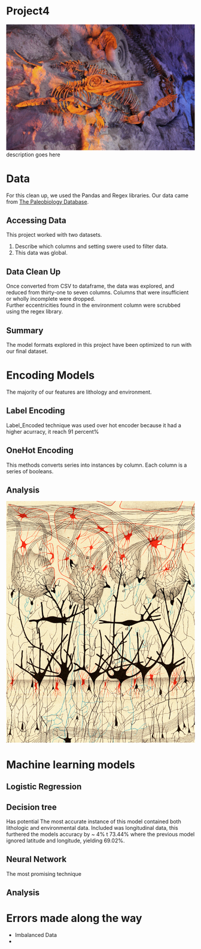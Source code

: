 # Project4
![alt text](Images/read_me_header.jpg)
description goes here

# Data
For this clean up, we used the Pandas and Regex libraries. Our data came from [The Paleobiology Database](https://paleobiodb.org/#/). 

## Accessing Data
This project worked with two datasets.
1. Describe which columns and setting swere used to filter data.
2. This data was global. 
   
## Data Clean Up
Once converted from CSV to dataframe, the data was explored, and reduced from thirty-one to seven columns. Columns that were insufficient or wholly incomplete were dropped.\
   Further eccentricities found in the environment column were scrubbed using the regex library.

## Summary
The model formats explored in this project have been optimized to run with our final dataset.

   
# Encoding Models
The majority of our features are lithology and environment. 
## Label Encoding
Label_Encoded technique was used over hot encoder because it had a higher acurracy, it reach 91 percent%
## OneHot Encoding
This methods converts series into instances by column. Each column is a series of booleans.

## Analysis

![alt text](Images/camillo_golgi.jpg)
# Machine learning models
## Logistic Regression


## Decision tree
Has potential
The most accurate instance of this model contained both lithologic and environmental data. Included was longitudinal data, this furthered the models accuracy by ~ 4% t 73.44% where the previous model ignored latitude and longitude, yielding 69.02%.

## Neural Network
The most promising technique

## Analysis

# Errors made along the way
- Imbalanced Data
- 

